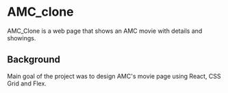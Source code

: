 # AMC_clone

AMC_Clone is a web page that shows an AMC movie with details and showings.

## Background

Main goal of the project was to design AMC's movie page using React, CSS Grid and Flex. 


